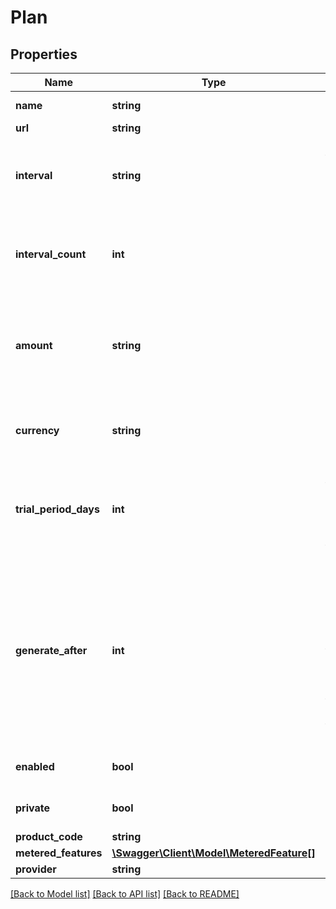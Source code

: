 # Plan

## Properties
Name | Type | Description | Notes
------------ | ------------- | ------------- | -------------
**name** | **string** | Display name of the plan. | 
**url** | **string** |  | [optional] 
**interval** | **string** | The frequency with which a subscription should be billed. | [optional] 
**interval_count** | **int** | The number of intervals between each subscription billing | 
**amount** | **string** | The amount in the specified currency to be charged on the interval specified. | 
**currency** | **string** | The currency in which the subscription will be charged. | [optional] 
**trial_period_days** | **int** | Number of trial period days granted when subscribing a customer to this plan. | [optional] 
**generate_after** | **int** | Number of seconds to wait after current billing cycle ends before generating the invoice. This can be used to allow systems to finish updating feature counters. | [optional] 
**enabled** | **bool** | Whether to accept subscriptions. | [optional] 
**private** | **bool** | Indicates if a plan is private. | [optional] 
**product_code** | **string** |  | 
**metered_features** | [**\Swagger\Client\Model\MeteredFeature[]**](MeteredFeature.md) |  | [optional] 
**provider** | **string** |  | 

[[Back to Model list]](../README.md#documentation-for-models) [[Back to API list]](../README.md#documentation-for-api-endpoints) [[Back to README]](../README.md)


